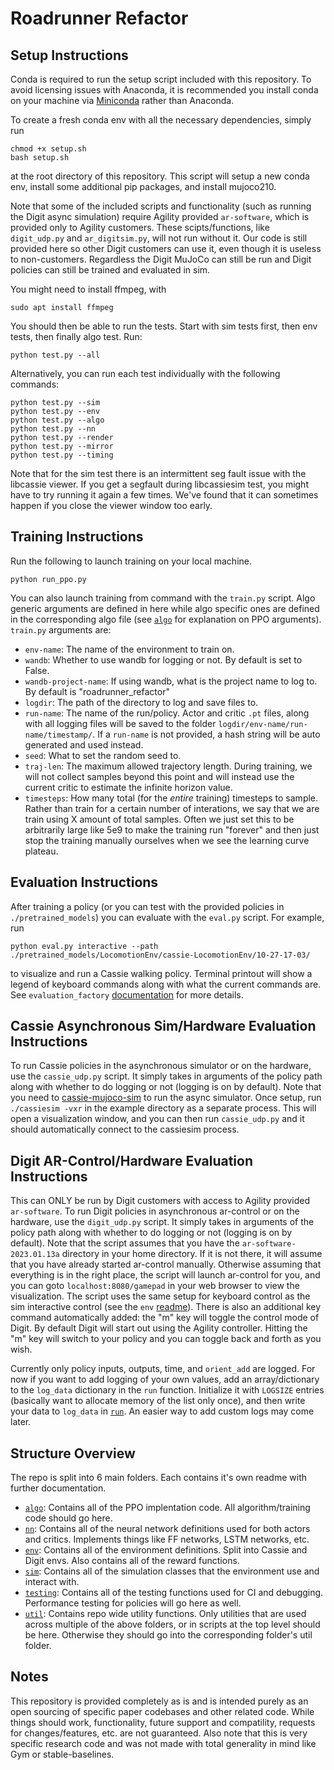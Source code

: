 # Roadrunner Refactor

## Setup Instructions
Conda is required to run the setup script included with this repository.
To avoid licensing issues with Anaconda, it is recommended you install conda on your machine via
[Miniconda](https://docs.anaconda.com/miniconda/) rather than Anaconda.

To create a fresh conda env with all the necessary dependencies, simply run
```
chmod +x setup.sh
bash setup.sh
```
at the root directory of this repository. This script will setup a new conda env, install some additional pip packages, and install mujoco210.

Note that some of the included scripts and functionality (such as running the Digit async simulation) require Agility provided `ar-software`, which is provided only to Agility customers. These scipts/functions, like `digit_udp.py` and `ar_digitsim.py`, will not run without it. Our code is still provided here so other Digit customers can use it, even though it is useless to non-customers. Regardless the Digit MuJoCo can still be run and Digit policies can still be trained and evaluated in sim.

You might need to install ffmpeg, with
```
sudo apt install ffmpeg
```

You should then be able to run the tests. Start with sim tests first, then env tests, then finally algo test. Run:
```
python test.py --all
```
Alternatively, you can run each test individually with the following commands:
```
python test.py --sim
python test.py --env
python test.py --algo
python test.py --nn
python test.py --render
python test.py --mirror
python test.py --timing
```
Note that for the sim test there is an intermittent seg fault issue with the libcassie viewer. If you get a segfault during libcassiesim test, you might have to try running it again a few times. We've found that it can sometimes happen if you close the viewer window too early.

## Training Instructions
Run the following to launch training on your local machine.
```
python run_ppo.py
```

You can also launch training from command with the `train.py` script. Algo generic arguments are defined in here while algo specific ones are defined in the corresponding algo file (see [`algo`](algo) for explanation on PPO arguments). `train.py` arguments are:
- `env-name`: The name of the environment to train on.
- `wandb`: Whether to use wandb for logging or not. By default is set to False.
- `wandb-project-name`: If using wandb, what is the project name to log to. By default is "roadrunner_refactor"
- `logdir`: The path of the directory to log and save files to.
- `run-name`: The name of the run/policy. Actor and critic `.pt` files, along with all logging files will be saved to the folder `logdir/env-name/run-name/timestamp/`. If a `run-name` is not provided, a hash string will be auto generated and used instead.
- `seed`: What to set the random seed to.
- `traj-len`: The maximum allowed trajectory length. During training, we will not collect samples beyond this point and will instead use the current critic to estimate the infinite horizon value.
- `timesteps`: How many total (for the *entire* training) timesteps to sample. Rather than train for a certain number of interations, we say that we are train using X amount of total samples. Often we just set this to be arbitrarily large like 5e9 to make the training run "forever" and then just stop the training manually ourselves when we see the learning curve plateau.

## Evaluation Instructions
After training a policy (or you can test with the provided policies in `./pretrained_models`) you can evaluate with the `eval.py` script. For example, run
```
python eval.py interactive --path ./pretrained_models/LocomotionEnv/cassie-LocomotionEnv/10-27-17-03/
```
to visualize and run a Cassie walking policy. Terminal printout will show a legend of keyboard commands along with what the current commands are. See `evaluation_factory` [documentation](util/readme.md#L15) for more details.

## Cassie Asynchronous Sim/Hardware Evaluation Instructions
To run Cassie policies in the asynchronous simulator or on the hardware, use the `cassie_udp.py` script. It simply takes in arguments of the policy path along with whether to do logging or not (logging is on by default). Note that you need to [cassie-mujoco-sim](https://github.com/osudrl/cassie-mujoco-sim) to run the async simulator. Once setup, run `./cassiesim -vxr` in the example directory as a separate process. This will open a visualization window, and you can then run `cassie_udp.py` and it should automatically connect to the cassiesim process.

## Digit AR-Control/Hardware Evaluation Instructions
This can ONLY be run by Digit customers with access to Agility provided `ar-software`. To run Digit policies in asynchronous ar-control or on the hardware, use the `digit_udp.py` script. It simply takes in arguments of the policy path along with whether to do logging or not (logging is on by default). Note that the script assumes that you have the `ar-software-2023.01.13a` directory in your home directory. If it is not there, it will assume that you have already started ar-control manually. Otherwise assuming that everything is in the right place, the script will launch ar-control for you, and you can goto `localhost:8080/gamepad` in your web browser to view the visualization. The script uses the same setup for keyboard control as the sim interactive control (see the `env` [readme](env/readme.md#L77)). There is also an additional key command automatically added: the "m" key will toggle the control mode of Digit. By default Digit will start out using the Agility controller. Hitting the "m" key will switch to your policy and you can toggle back and forth as you wish.

Currently only policy inputs, outputs, time, and `orient_add` are logged. For now if you want to add logging of your own values, add an array/dictionary to the `log_data` dictionary in the `run` function. Initialize it with `LOGSIZE` entries (basically want to allocate memory of the list only once), and then write your data to `log_data` in [`run`](./digit_udp.py#L207). An easier way to add custom logs may come later.

## Structure Overview

The repo is split into 6 main folders. Each contains it's own readme with further documentation.
- [`algo`](algo): Contains all of the PPO implentation code. All algorithm/training code should go here.
- [`nn`](nn): Contains all of the neural network definitions used for both actors and critics. Implements things like FF networks, LSTM networks, etc.
- [`env`](env): Contains all of the environment definitions. Split into Cassie and Digit envs. Also contains all of the reward functions.
- [`sim`](sim): Contains all of the simulation classes that the environment use and interact with.
- [`testing`](testing): Contains all of the testing functions used for CI and debugging. Performance testing for policies will go here as well.
- [`util`](util): Contains repo wide utility functions. Only utilities that are used across multiple of the above folders, or in scripts at the top level should be here. Otherwise they should go into the corresponding folder's util folder.

## Notes
This repository is provided completely as is and is intended purely as an open sourcing of specific paper codebases and other related code. While things should work, functionality, future support and compatility, requests for changes/features, etc. are not guaranteed. Also note that this is very specific research code and was not made with total generality in mind like Gym or stable-baselines.